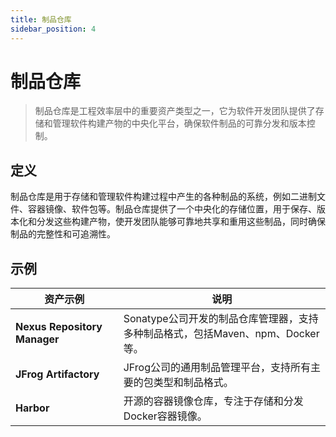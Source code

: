```yaml
---
title: 制品仓库
sidebar_position: 4
---
```



# 制品仓库

> 制品仓库是工程效率层中的重要资产类型之一，它为软件开发团队提供了存储和管理软件构建产物的中央化平台，确保软件制品的可靠分发和版本控制。

## <b>定义</b>

制品仓库是用于存储和管理软件构建过程中产生的各种制品的系统，例如二进制文件、容器镜像、软件包等。制品仓库提供了一个中央化的存储位置，用于保存、版本化和分发这些构建产物，使开发团队能够可靠地共享和重用这些制品，同时确保制品的完整性和可追溯性。

## <b>示例</b>

<table header_row="1">
<colgroup>
<col width="253"/>
<col width="606"/>
</colgroup>
<thead>
<tr><th><b>资产示例</b></th><th><b>说明</b></th></tr>
</thead>
<tbody>
<tr><td><b>Nexus Repository Manager</b></td><td>Sonatype公司开发的制品仓库管理器，支持多种制品格式，包括Maven、npm、Docker等。</td></tr>
<tr><td><b>JFrog Artifactory</b></td><td>JFrog公司的通用制品管理平台，支持所有主要的包类型和制品格式。</td></tr>
<tr><td><b>Harbor</b></td><td>开源的容器镜像仓库，专注于存储和分发Docker容器镜像。</td></tr>
</tbody>
</table>

